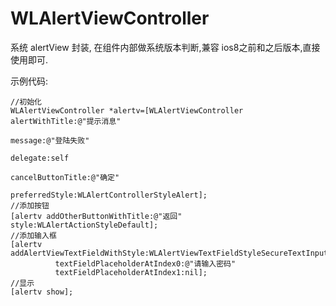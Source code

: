 # WLAlertViewController
系统 alertView 封装, 在组件内部做系统版本判断,兼容 ios8之前和之后版本,直接使用即可.

示例代码:

    //初始化
    WLAlertViewController *alertv=[WLAlertViewController alertWithTitle:@"提示消息"
                                                                message:@"登陆失败"
                                                               delegate:self
                                                      cancelButtonTitle:@"确定"
                                                         preferredStyle:WLAlertControllerStyleAlert];
    //添加按钮
    [alertv addOtherButtonWithTitle:@"返回" style:WLAlertActionStyleDefault];
    //添加输入框
    [alertv addAlertViewTextFieldWithStyle:WLAlertViewTextFieldStyleSecureTextInput
              textFieldPlaceholderAtIndex0:@"请输入密码"
              textFieldPlaceholderAtIndex1:nil];
    //显示
    [alertv show];
